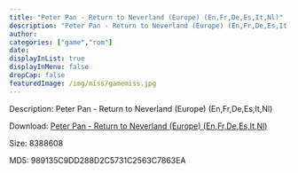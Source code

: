 ```yaml
---
title: "Peter Pan - Return to Neverland (Europe) (En,Fr,De,Es,It,Nl)"
description: "Peter Pan - Return to Neverland (Europe) (En,Fr,De,Es,It,Nl)"
author: 
categories: ["game","rom"]
date: 
displayInList: true
displayInMenu: false
dropCap: false
featuredImage: /img/miss/gamemiss.jpg
---
```


Description: Peter Pan - Return to Neverland (Europe) (En,Fr,De,Es,It,Nl)

Download: <a style="text-decoration:underline;" href="https://mega.nz/#!jLAmnCAR!r9vhtqiCFCDvTRfmdR6-wzXbX6KlVOu_o110A7mJ_MY" target = "_blank" rel = "nofollow" > Peter Pan - Return to Neverland (Europe) (En,Fr,De,Es,It,Nl)</a>

Size: 8388608

MD5: 989135C9DD288D2C5731C2563C7863EA

